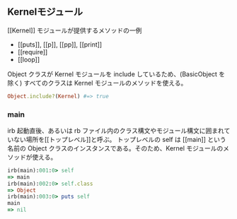 ## Kernelモジュール
[[Kernel]] モジュールが提供するメソッドの一例
- [[puts]], [[p]], [[pp]], [[print]]
- [[require]]
- [[loop]]

Object クラスが Kernel モジュールを include しているため、(BasicObject を除く) すべてのクラスは Kernel モジュールのメソッドを使える。
```rb
Object.include?(Kernel) #=> true
```

### main
irb 起動直後、あるいは rb ファイル内のクラス構文やモジュール構文に囲まれていない場所を[[トップレベル]]と呼ぶ。
トップレベルの self は [[main]] という名前の Object クラスのインスタンスである。そのため、Kernel モジュールのメソッドが使える。

```rb
irb(main):001:0> self
=> main
irb(main):002:0> self.class
=> Object
irb(main):003:0> puts self
main
=> nil
```
